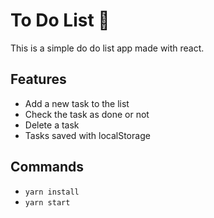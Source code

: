# To Do List 📝

This is a simple do do list app made with react.

## Features

- Add a new task to the list
- Check the task as done or not
- Delete a task
- Tasks saved with localStorage

## Commands

- `yarn install`
- `yarn start`
